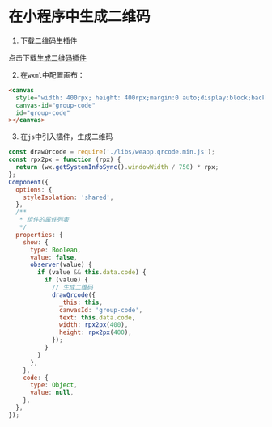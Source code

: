 # 在小程序中生成二维码

1. 下载二维码生插件

点击下载[生成二维码插件](../../assets//%E5%B0%8F%E7%A8%8B%E5%BA%8F/libs/weapp.qrcode.min.js)

2. 在`wxml`中配置画布：

```html
<canvas
  style="width: 400rpx; height: 400rpx;margin:0 auto;display:block;background:#fff;"
  canvas-id="group-code"
  id="group-code"
></canvas>
```

3. 在`js`中引入插件，生成二维码

```js
const drawQrcode = require('./libs/weapp.qrcode.min.js');
const rpx2px = function (rpx) {
  return (wx.getSystemInfoSync().windowWidth / 750) * rpx;
};
Component({
  options: {
    styleIsolation: 'shared',
  },
  /**
   * 组件的属性列表
   */
  properties: {
    show: {
      type: Boolean,
      value: false,
      observer(value) {
        if (value && this.data.code) {
          if (value) {
            // 生成二维码
            drawQrcode({
              _this: this,
              canvasId: 'group-code',
              text: this.data.code,
              width: rpx2px(400),
              height: rpx2px(400),
            });
          }
        }
      },
    },
    code: {
      type: Object,
      value: null,
    },
  },
});
```
